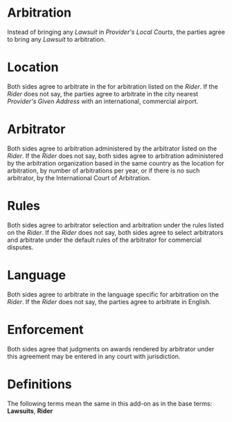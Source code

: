 # Arbitration
Instead of bringing any _Lawsuit_ in _Provider's Local Courts_, the parties agree to bring any _Lawsuit_ to arbitration.

# Location
Both sides agree to arbitrate in the for arbitration listed on the _Rider_. If the _Rider_ does not say, the parties agree to arbitrate in the city nearest _Provider's Given Address_ with an international, commercial airport.

# Arbitrator
Both sides agree to arbitration administered by the arbitrator listed on the _Rider_. If the _Rider_ does not say, both sides agree to arbitration administered by the arbitration organization based in the same country as the location for arbitration, by number of arbitrations per year, or if there is no such arbitrator, by the International Court of Arbitration.

# Rules
Both sides agree to arbitrator selection and arbitration under the rules listed on the _Rider_. If the _Rider_ does not say, both sides agree to select arbitrators and arbitrate under the default rules of the arbitrator for commercial disputes.

# Language
Both sides agree to arbitrate in the language specific for arbitration on the _Rider_. If the _Rider_ does not say, the parties agree to arbitrate in English.

# Enforcement
Both sides agree that judgments on awards rendered by arbitrator under this agreement may be entered in any court with jurisdiction.

# Definitions
The following terms mean the same in this add-on as in the base terms: **Lawsuits**, **Rider**
